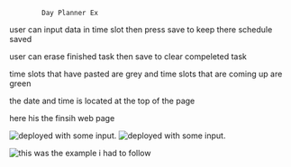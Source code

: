            Day Planner Ex

user can input data in time slot then press save to keep there schedule saved

user can erase finished task then save to clear compeleted task

time slots that have pasted are grey and time slots that are coming up are green

the date and time is located at the top of the page

here his the finsih web page 

![deployed with some input.]( assets/images/dayplanner1.png)
![deployed with some input.]( assets/images/dayplanner2.png)


![this was the example i had to follow](assets/images/homework.gif )
